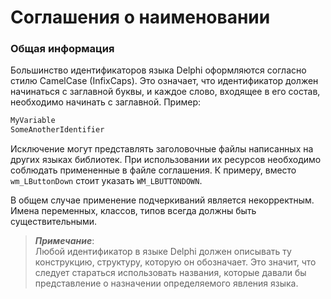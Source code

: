 # Соглашения о наименовании

### Общая информация

Большинство идентификаторов языка Delphi оформляются согласно стилю CamelCase \(InfixCaps\). Это означает, что идентификатор должен начинаться с заглавной буквы, и каждое слово, входящее в его состав, необходимо начинать с заглавной. Пример:

```Pascal
MyVariable
SomeAnotherIdentifier
```

Исключение могут представлять заголовочные файлы написанных на других языках библиотек. При использовании их ресурсов необходимо соблюдать примененные в файле соглашения. К примеру, вместо `wm_LButtonDown` стоит указать `WM_LBUTTONDOWN`.

В общем случае применение подчеркиваний является некорректным.  
Имена переменных, классов, типов всегда должны быть существительными.

> _**Примечание**_:  
> Любой идентификатор в языке Delphi должен описывать ту конструкцию, структуру, которую он обозначает. Это значит, что следует стараться использовать названия, которые давали бы представление о назначении определяемого явления языка.



